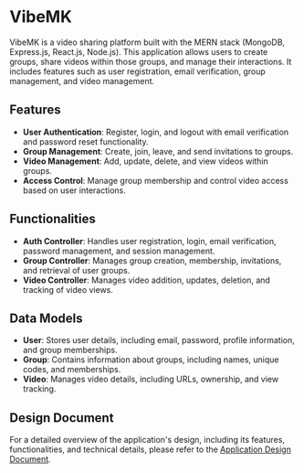 # VibeMK

VibeMK is a video sharing platform built with the MERN stack (MongoDB, Express.js, React.js, Node.js). This application allows users to create groups, share videos within those groups, and manage their interactions. It includes features such as user registration, email verification, group management, and video management.

## Features

- **User Authentication**: Register, login, and logout with email verification and password reset functionality.
- **Group Management**: Create, join, leave, and send invitations to groups.
- **Video Management**: Add, update, delete, and view videos within groups.
- **Access Control**: Manage group membership and control video access based on user interactions.

## Functionalities

- **Auth Controller**: Handles user registration, login, email verification, password management, and session management.
- **Group Controller**: Manages group creation, membership, invitations, and retrieval of user groups.
- **Video Controller**: Manages video addition, updates, deletion, and tracking of video views.

## Data Models

- **User**: Stores user details, including email, password, profile information, and group memberships.
- **Group**: Contains information about groups, including names, unique codes, and memberships.
- **Video**: Manages video details, including URLs, ownership, and view tracking.

## Design Document

For a detailed overview of the application's design, including its features, functionalities, and technical details, please refer to the [Application Design Document](design-doc.md).
